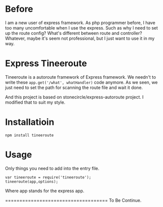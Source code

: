 # Before
  I am a new user of express framework. As php programmer before, I have too many uncomfortable when I use the express. Such as why I need to set up the route config? What's different between route and controller? Whatever, maybe it's seem not professional, but I just want to use it in my way.
  
# Express Tineeroute
  Tineeroute is a autoroute framework of Express framework. We needn't to write these  ``app.get('/what', whatHandler)`` code anymore. As we seen, we just need to set the path for scanning the route file and wait it done.
  
  And this project is based on stonecircle/express-autoroute project. I modified that to suit my style.
  
# Installatioin

    npm install tineeroute

# Usage

Only things you need to add into the entry file.

    var tineeroute = require('tineeroute');
    tineeroute(app,options);
    
Where app stands for the express app.


====================================
To Be Continue.